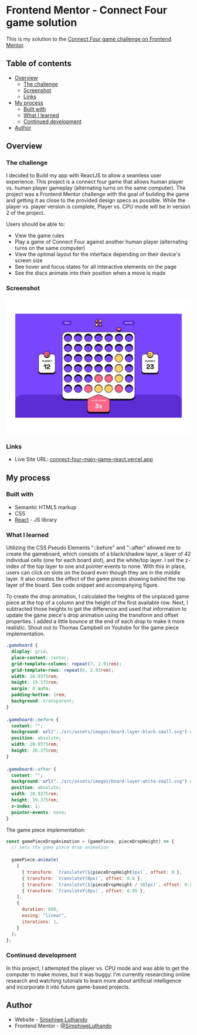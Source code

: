 # Frontend Mentor - Connect Four game solution

This is my solution to the [Connect Four game challenge on Frontend Mentor](https://www.frontendmentor.io/challenges/connect-four-game-6G8QVH923s).

## Table of contents

- [Overview](#overview)
  - [The challenge](#the-challenge)
  - [Screenshot](#screenshot)
  - [Links](#links)
- [My process](#my-process)
  - [Built with](#built-with)
  - [What I learned](#what-i-learned)
  - [Continued development](#continued-development)
- [Author](#author)

## Overview

### The challenge

I decided to Build my app with ReactJS to allow a seamless user experience. This project is a connect four game that allows human player vs. human player gameplay (alternating turns on the same computer). The project was a Frontend Mentor challenge with the goal of building the game and getting it as close to the provided design specs as possible. While the player vs. player version is complete, Player vs. CPU mode will be in version 2 of the project.

Users should be able to:

- View the game rules
- Play a game of Connect Four against another human player (alternating turns on the same computer)
- View the optimal layout for the interface depending on their device's screen size
- See hover and focus states for all interactive elements on the page
- See the discs animate into their position when a move is made

### Screenshot

![design-preview](/connect_four_thumb.png)

### Links

- Live Site URL: [connect-four-main-game-react.vercel.app](connect-four-main-game-react.vercel.app)

## My process

### Built with

- Semantic HTML5 markup
- CSS
- [React](https://reactjs.org/) - JS library

### What I learned

Utilizing the CSS Pseudo Elements "::before" and "::after" allowed me to create the gameboard, which consists of a black/shadow layer, a layer of 42 individual cells (one for each board slot), and the white/top layer. I set the z-index of the top layer to one and pointer events to none. With this in place, users can click on slots on the board even though they are in the middle layer. It also creates the effect of the game pieces showing behind the top layer of the board. See code snippet and accompanying figure.

To create the drop animation, I calculated the heights of the unplaced game piece at the top of a column and the height of the first available row. Next, I subtracted those heights to get the difference and used that information to update the game piece's drop animation using the transform and offset properties. I added a little bounce at the end of each drop to make it more realistic. Shout out to Thomas Campbell on Youtube for the game piece implementation.

```css
.gameboard {
  display: grid;
  place-content: center;
  grid-template-columns: repeat(7, 2.91rem);
  grid-template-rows: repeat(6, 2.93rem);
  width: 20.9375rem;
  height: 19.375rem;
  margin: 0 auto;
  padding-bottom: 1rem;
  background: transparent;
}

.gameboard::before {
  content: "";
  background: url("../src/assets/images/board-layer-black-small.svg") no-repeat;
  position: absolute;
  width: 20.9375rem;
  height: 20.375rem;
}

.gameboard::after {
  content: "";
  background: url("../src/assets/images/board-layer-white-small.svg") no-repeat;
  position: absolute;
  width: 20.9375rem;
  height: 19.375rem;
  z-index: 1;
  pointer-events: none;
}
```

The game piece implementation: 

```js
const gamePieceDropAnimation = (gamePiece, pieceDropHeight) => {
  // sets the game piece drop animation

  gamePiece.animate(
    [
      { transform: `translateY(${pieceDropHeight}px)`, offset: 0 },
      { transform: `translateY(0px)`, offset: 0.6 },
      { transform: `translateY(${pieceDropHeight / 30}px)`, offset: 0.8 },
      { transform: `translateY(0px)`, offset: 0.95 },
    ],
    {
      duration: 600,
      easing: "linear",
      iterations: 1,
    }
  );
};
```

### Continued development

In this project, I attempted the player vs. CPU mode and was able to get the computer to make moves, but it was buggy. I'm currently researching online research and watching tutorials to learn more about artificial intelligence and incorporate it into future game-based projects.

## Author

- Website - [Simphiwe Luthando](https://luthandosimphiwe.me)
- Frontend Mentor - [@SimphiweLuthando](https://www.frontendmentor.io/profile/MSPayneII)
